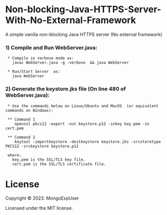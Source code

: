 # Non-blocking-Java-HTTPS-Server-With-No-External-Framework
 A simple vanilla non-blocking Java HTTPS server (No external framework) 
 

### 1) Compile and Run WebServer.java:                                                                                             
     * Compile in verbose mode as:
       javac WebServer.java -g -verbose  && java WebServer

     * Run/Start Server  as:
       java WebServer
     
 ### 2) Generate the keystore.jks file (On line 480 of WebServer.java):
     * Use the commands below on Linux/Ubuntu and MacOS  (or equivalent commands on Windows): 
 
     ** Command 1
        openssl pkcs12 -export -out keystore.p12 -inkey key.pem -in cert.pem
     
     ** Command 2
        keytool -importkeystore -destkeystore keystore.jks -srcstoretype PKCS12 -srckeystore keystore.p12
     
     where:
       key.pem is the SSL/TLS key file.
       cert.pem is the SSL/TLS certificate file.


# License

Copyright © 2023. MongoExpUser

Licensed under the MIT license.
